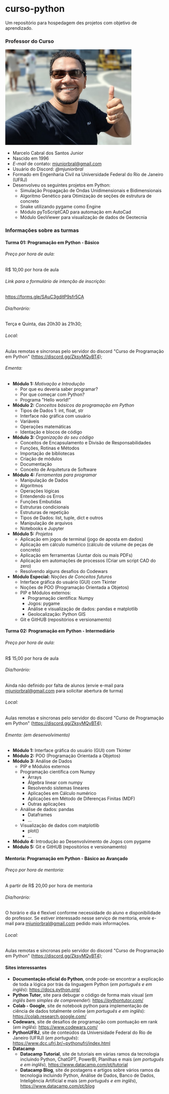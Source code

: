 # curso-python
Um repositório para hospedagem des projetos com objetivo de aprendizado.

### Professor do Curso

<img src="professor_marcelo.jpg" alt="perfil_professor" style="width:400px;"/>

- Marcelo Cabral dos Santos Junior
- Nascido em 1996
- *E-mail* de contato: mjuniorbral@gmail.com
- Usuário do Discord: _@mjuniorbral_
- Formado em Engenharia Civil na Universidade Federal do Rio de Janeiro (UFRJ)
- Desenvolveu os seguintes projetos em Python:
    - Simulação Propagação de Ondas Unidimensionais e Bidimensionais
    - Algoritmo Genético para Otimização de seções de estrutura de concreto
    - Snake utilizando pygame como Engine
    - Módulo pyToScriptCAD para automação em AutoCad
    - Módulo GeoViewer para visualização de dados de Geotecnia

### Informações sobre as turmas
#### Turma 01: Programação em Python - Básico
###### Preço por hora de aula:
R$ 10,00 por hora de aula
###### Link para o formulário de intenção de inscrição:
https://forms.gle/SAuC3gditP9sfr5CA
###### Dia/horário:
Terça e Quinta, das 20h30 às 21h30;
###### Local:
Aulas remotas e síncronas pelo servidor do discord "Curso de Programação em Python" (https://discord.gg/ZksyMQyBT4);
###### Ementa:
- **Módulo 1:** *Motivação e Introdução*
    - Por que eu deveria saber programar?
    - Por que começar com Python?
    - Programa "Hello world!"
- **Módulo 2:** *Conceitos básicos da programação em Python*
    - Tipos de Dados 1: int, float, str
    - Interface não gráfica com usuário
    - Variáveis
    - Operações matemáticas
    - Identação e blocos de código
- **Módulo 3:** *Organização do seu código*
    - Conceitos de Encapsulamento e Divisão de Responsabilidades
    - Funções, Rotinas e Métodos
    - Importação de bibliotecas
    - Criação de módulos
    - Documentação
    - Conceito de Arquitetura de Software
- **Módulo 4:** *Ferramentas para programar*
    - Manipulação de Dados
    - Algoritmos
    - Operações lógicas
    - Entendendo os Erros
    - Funções Embutidas
    - Estruturas condicionais
    - Estruturas de repetição
    - Tipos de Dados: list, tuple, dict e outros
    - Manipulação de arquivos
    - Notebooks e Jupyter
- **Módulo 5:** *Projetos*
    - Aplicação em jogos de terminal (jogo de aposta em dados)
    - Aplicação em cálculo numérico (cálculo de volume de peças de concreto)
    - Aplicação em ferramentas (Juntar dois ou mais PDFs)
    - Aplicação em automações de processos (Criar um script CAD do zero)
    - Resolvendo alguns desafios do Codewars
- **Módulo Especial:** *Noções de Conceitos futuros*
    - Interface gráfica do usuário (GUI) com Tkinter
    - Noções de POO (Programação Orientada a Objetos)
    - PIP e Módulos externos:
        - Programação científica: Numpy
        - Jogos: pygame
        - Análise e visualização de dados: pandas e matplotlib
        - Geolocalização: Python GIS
    - Git e GitHUB (repositórios e versionamento)

#### Turma 02: Programação em Python - Intermediário
###### Preço por hora de aula:
R$ 15,00 por hora de aula
###### Dia/horário:
Ainda não definido por falta de alunos (envie e-mail para mjuniorbral@gmail.com para solicitar abertura de turma)
###### Local:
Aulas remotas e síncronas pelo servidor do discord "Curso de Programação em Python" (https://discord.gg/ZksyMQyBT4);
###### Ementa: *(em desenvolvimento)*
- **Módulo 1:** Interface gráfica do usuário (GUI) com Tkinter
- **Módulo 2:** POO (Programação Orientada a Objetos)
- **Módulo 3:** Análise de Dados
    - PIP e Módulos externos
    - Programação científica com Numpy
        - Arrays
        - Álgebra linear com numpy
        - Resolvendo sistemas lineares
        - Aplicações em Cálculo numérico
        - Aplicações em Método de Diferenças Finitas (MDF)
        - Outras aplicações
    - Análise de dados: pandas
        - Dataframes
        - ...
    - Visualização de dados com matplotlib
        - plot()
        - ...
- **Módulo 4:** Introdução ao Desenvolvimento de Jogos com pygame
- **Módulo 5:** Git e GitHUB (repositórios e versionamento)

#### Mentoria: Programação em Python - Básico ao Avançado
###### Preço por hora de mentoria:
A partir de R$ 20,00 por hora de mentoria
###### Dia/horário:
O horário e dia é flexível conforme necessidade do aluno e disponibilidade do professor. Se estiver interessado nesse serviço de mentoria, envie e-mail para mjuniorbral@gmail.com pedido mais informações.
###### Local:
Aulas remotas e síncronas pelo servidor do discord "Curso de Programação em Python" (https://discord.gg/ZksyMQyBT4);

#### Sites interessantes
- **Documentação oficial do Python**, onde pode-se encontrar a explicação de toda a lógica por trás da linguagem Python (*em português e em inglês*): https://docs.python.org/
- **Python Tutor**, site para debugar o código de forma mais visual (*em inglês bem simples de compreender*): https://pythontutor.com/
- **Colab - Google**, site de notebook python para implementação de ciência de dados totalmente online (*em português e em inglês*): https://colab.research.google.com/
- **Codewars**, site de desafios de programação com pontuação em rank (*em inglês*): https://www.codewars.com/
- **PythonUFRJ**, site de conteúdos da Universidade Federal do Rio de Janeiro (UFRJ) (*em português*): https://www.dcc.ufrj.br/~pythonufrj/index.html
- **Datacamp**
    - **Datacamp Tutorial**, site de tutoriais em várias ramos da tecnologia incluindo Python, ChatGPT, PowerBI, Planilhas e mais (*em português e em inglês*), https://www.datacamp.com/pt/tutorial
    - **Datacamp Blog**, site de postagens e artigos sobre vários  ramos da tecnologia incluindo Python, Análise de Dados, Banco de Dados, Inteligência Artificial e mais (*em português e em inglês*), https://www.datacamp.com/pt/blog
